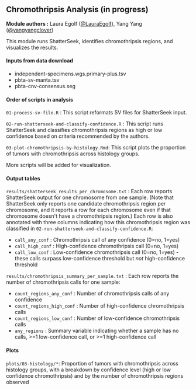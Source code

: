 ## Chromothripsis Analysis (in progress)

**Module authors :**
Laura Egolf ([@LauraEgolf](https://github.com/LauraEgolf/)), Yang Yang ([@yangyangclover](https://github.com/yangyangclover))

This module runs ShatterSeek, identifies chromothripsis regions, and visualizes the results.

#### Inputs from data download
* independent-specimens.wgs.primary-plus.tsv
* pbta-sv-manta.tsv
* pbta-cnv-consensus.seg

#### Order of scripts in analysis
`01-process-sv-file.R` : This script reformats SV files for ShatterSeek input.

`02-run-shatterseek-and-classify-confidence.R` : This script runs ShatterSeek and classifies chromothripsis regions as high or low confidence based on criteria recommended by the authors. 

`03-plot-chromothripsis-by-histology.Rmd`: This script plots the proportion of tumors with chromothripsis across histology groups.

More scripts will be added for visualization.

#### Output tables
`results/shatterseek_results_per_chromosome.txt` : Each row reports ShatterSeek output for one chromosome from one sample. (Note that ShatterSeek only reports one candidate chromothripsis region per chromosome, and it reports a row for each chromosome even if that chromosome doesn't have a chromothripsis region.) Each row is also annotated with three columns indicating how this chromothripsis region was classified in `02-run-shatterseek-and-classify-confidence.R`:
- `call_any_conf` : Chromothripsis call of any confidence (0=no, 1=yes)
- `call_high_conf` : High-confidence chromothripsis call (0=no, 1=yes)
- `call_low_conf` : Low-confidence chromothripsis call (0=no, 1=yes) - these calls surpass low-confidence threshold but *not* high-confidence threshold

`results/chromothripsis_summary_per_sample.txt` : Each row reports the number of chromothripsis calls for one sample:
- `count_regions_any_conf` : Number of chromothripsis calls of any confidence
- `count_regions_high_conf` : Number of high-confidence chromothripsis calls
- `count_regions_low_conf` : Number of low-confidence chromothripsis calls
- `any_regions` : Summary variable indicating whether a sample has no calls, >=1 low-confidence call, or >=1 high-confidence call

#### Plots
`plots/03-histology/*`: Proportion of tumors with chromothripsis across histology groups, with a breakdown by confidence level (high or low confidence chromothripsis) and by the number of chromothripsis regions observed
